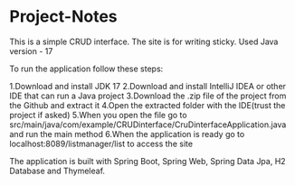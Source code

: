 # Project-Notes

This is a simple CRUD interface. The site is for writing sticky. 
Used Java version - 17

To run the application follow these steps:

  1.Download and install JDK 17
  2.Download and install IntelliJ IDEA or other IDE that can run a Java project
  3.Download the .zip file of the project from the Github and extract it
  4.Open the extracted folder with the IDE(trust the project if asked)
  5.When you open the file go to src/main/java/com/example/CRUDinterface/CruDinterfaceApplication.java and run the main method
  6.When the application is ready go to localhost:8089/listmanager/list to access the site

The application is built with Spring Boot, Spring Web, Spring Data Jpa, H2 Database and Thymeleaf.
